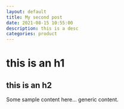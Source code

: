 ```yaml
---
layout: default
title: My second post
date: 2021-08-15 10:55:00
description: this is a desc
categories: product
---
```


# this is an h1
## this is an h2

Some sample content here...
generic content.